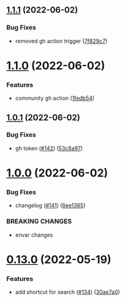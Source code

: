 ## [1.1.1](https://github.com/EddieHubCommunity/good-first-issue-finder/compare/v1.1.0...v1.1.1) (2022-06-02)


### Bug Fixes

* removed gh action trigger ([7f829c7](https://github.com/EddieHubCommunity/good-first-issue-finder/commit/7f829c77b6a5174e672c83db66e3b5a69253d023))



# [1.1.0](https://github.com/EddieHubCommunity/good-first-issue-finder/compare/v1.0.1...v1.1.0) (2022-06-02)


### Features

* community gh action ([1fedb54](https://github.com/EddieHubCommunity/good-first-issue-finder/commit/1fedb54f2fa65e39349621289b82fcc7e6c50338))



## [1.0.1](https://github.com/EddieHubCommunity/good-first-issue-finder/compare/v1.0.0...v1.0.1) (2022-06-02)


### Bug Fixes

* gh token ([#142](https://github.com/EddieHubCommunity/good-first-issue-finder/issues/142)) ([53c8a97](https://github.com/EddieHubCommunity/good-first-issue-finder/commit/53c8a97fd3366177c52987db199954cfab76eca7))



# [1.0.0](https://github.com/EddieHubCommunity/good-first-issue-finder/compare/v0.13.0...v1.0.0) (2022-06-02)


### Bug Fixes

* changelog ([#141](https://github.com/EddieHubCommunity/good-first-issue-finder/issues/141)) ([6ee1365](https://github.com/EddieHubCommunity/good-first-issue-finder/commit/6ee13651329f961b9d4680e011a3ed9ef022d43a))


### BREAKING CHANGES

* envar changes



# [0.13.0](https://github.com/EddieHubCommunity/good-first-issue-finder/compare/v0.12.0...v0.13.0) (2022-05-19)


### Features

* add shortcut for search ([#134](https://github.com/EddieHubCommunity/good-first-issue-finder/issues/134)) ([30ae7a0](https://github.com/EddieHubCommunity/good-first-issue-finder/commit/30ae7a0b1a9a5371648d28ffa8e8fc64b1b12357))



